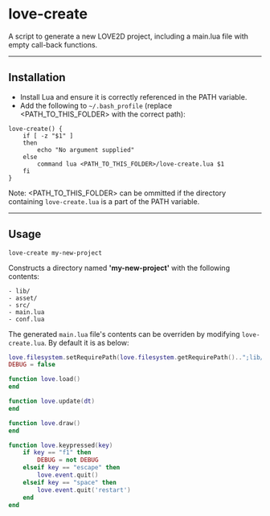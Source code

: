 # love-create

A script to generate a new LOVE2D project, including a main.lua file with empty call-back functions.

---

## Installation

- Install Lua and ensure it is correctly referenced in the PATH variable.
- Add the following to `~/.bash_profile` (replace <PATH_TO_THIS_FOLDER> with the correct path):

```shell
love-create() {
    if [ -z "$1" ]
    then
        echo "No argument supplied"
    else
        command lua <PATH_TO_THIS_FOLDER>/love-create.lua $1
    fi
}
```

Note: <PATH_TO_THIS_FOLDER> can be ommitted if the directory containing `love-create.lua` is a part of the PATH variable.

---

## Usage

```shell
love-create my-new-project
```

Constructs a directory named **'my-new-project'** with the following contents:

```shell
- lib/
- asset/
- src/
- main.lua
- conf.lua
```

The generated `main.lua` file's contents can be overriden by modifying `love-create.lua`. By default it is as below:

```lua
love.filesystem.setRequirePath(love.filesystem.getRequirePath()..";lib/?.lua;lib/;")
DEBUG = false

function love.load()
end

function love.update(dt)
end

function love.draw()
end

function love.keypressed(key)
    if key == "f1" then
        DEBUG = not DEBUG
    elseif key == "escape" then
        love.event.quit()
    elseif key == "space" then
        love.event.quit('restart')
    end
end
```
